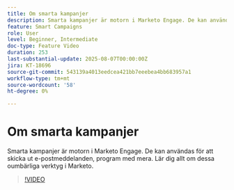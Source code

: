 ```yaml
---
title: Om smarta kampanjer
description: Smarta kampanjer är motorn i Marketo Engage. De kan användas för att skicka ut e-postmeddelanden, program med mera. Lär dig allt om dessa viktiga verktyg.
feature: Smart Campaigns
role: User
level: Beginner, Intermediate
doc-type: Feature Video
duration: 253
last-substantial-update: 2025-08-07T00:00:00Z
jira: KT-18696
source-git-commit: 543139a4013eedcea421bb7eeebea4bb683957a1
workflow-type: tm+mt
source-wordcount: '58'
ht-degree: 0%

---
```



# Om smarta kampanjer

Smarta kampanjer är motorn i Marketo Engage. De kan användas för att skicka ut e-postmeddelanden, program med mera. Lär dig allt om dessa oumbärliga verktyg i Marketo.

>[!VIDEO](https://video.tv.adobe.com/v/3470546/?learn=on&enablevpops)
